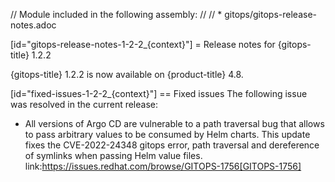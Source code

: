 // Module included in the following assembly:
//
// * gitops/gitops-release-notes.adoc

[id="gitops-release-notes-1-2-2_{context}"]
= Release notes for {gitops-title} 1.2.2

{gitops-title} 1.2.2 is now available on {product-title} 4.8.

[id="fixed-issues-1-2-2_{context}"]
== Fixed issues
The following issue was resolved in the current release:

* All versions of Argo CD are vulnerable to a path traversal bug that allows to pass arbitrary values to be consumed by Helm charts. This update fixes the CVE-2022-24348 gitops error, path traversal and dereference of symlinks when passing Helm value files.
link:https://issues.redhat.com/browse/GITOPS-1756[GITOPS-1756]